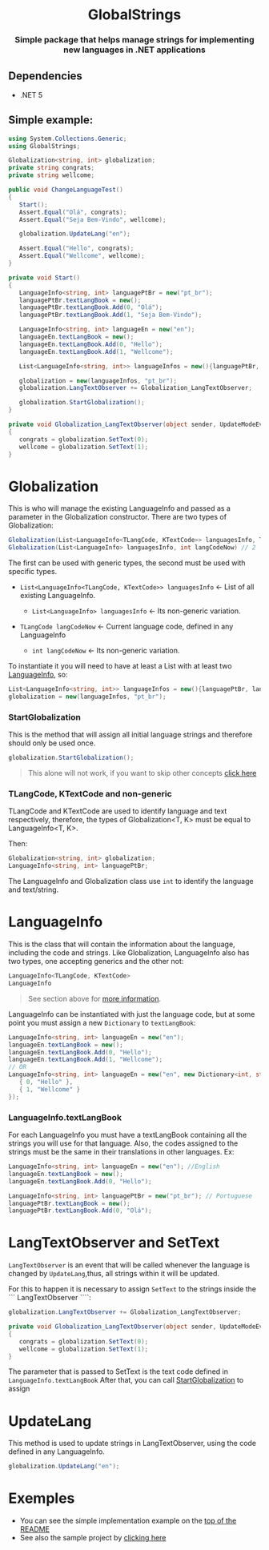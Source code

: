 <h1 align="center">GlobalStrings</h1>
<h3 align="center">Simple package that helps manage strings for implementing new languages in .NET applications</h3>

## Dependencies
- .NET 5

## Simple example:
```csharp
using System.Collections.Generic;
using GlobalStrings;

Globalization<string, int> globalization;
private string congrats;
private string wellcome;

public void ChangeLanguageTest()
{
   Start();
   Assert.Equal("Olá", congrats);
   Assert.Equal("Seja Bem-Vindo", wellcome);

   globalization.UpdateLang("en");

   Assert.Equal("Hello", congrats);
   Assert.Equal("Wellcome", wellcome);
}

private void Start()
{
   LanguageInfo<string, int> languagePtBr = new("pt_br");
   languagePtBr.textLangBook = new();
   languagePtBr.textLangBook.Add(0, "Olá");
   languagePtBr.textLangBook.Add(1, "Seja Bem-Vindo");

   LanguageInfo<string, int> languageEn = new("en");
   languageEn.textLangBook = new();
   languageEn.textLangBook.Add(0, "Hello");
   languageEn.textLangBook.Add(1, "Wellcome");

   List<LanguageInfo<string, int>> languageInfos = new(){languagePtBr, languageEn};

   globalization = new(languageInfos, "pt_br");
   globalization.LangTextObserver += Globalization_LangTextObserver;

   globalization.StartGlobalization();
}

private void Globalization_LangTextObserver(object sender, UpdateModeEventArgs updateModeEventArgs)
{
   congrats = globalization.SetText(0);
   wellcome = globalization.SetText(1);
}
```
# Globalization
This is who will manage the existing LanguageInfo and passed as a parameter in the Globalization constructor.
There are two types of Globalization:
```csharp
Globalization(List<LanguageInfo<TLangCode, KTextCode>> languagesInfo, TLangCode langCodeNow) // 1
Globalization(List<LanguageInfo> languagesInfo, int langCodeNow) // 2
```
The first can be used with generic types, the second must be used with specific types.

- ``` List<LanguageInfo<TLangCode, KTextCode>> languagesInfo ``` <- List of all existing LanguageInfo.
  - ``` List<LanguageInfo> languagesInfo ``` <- Its non-generic variation.

- ``` TLangCode langCodeNow ``` <- Current language code, defined in any LanguageInfo
  - ``` int langCodeNow ``` <- Its non-generic variation.

To instantiate it you will need to have at least a List with at least two [LanguageInfo](#languageinfo), so:
```csharp
List<LanguageInfo<string, int>> languageInfos = new(){languagePtBr, languageEn};
globalization = new(languageInfos, "pt_br");
```

### StartGlobalization
This is the method that will assign all initial language strings and therefore should only be used once.
```csharp
globalization.StartGlobalization();
```
> This alone will not work, if you want to skip other concepts [click here](#langtextobserver-and-settext)

### TLangCode, KTextCode and non-generic
TLangCode and KTextCode are used to identify language and text respectively, therefore, the types of Globalization<T, K> must be equal to LanguageInfo<T, K>.

Then:
```csharp
Globalization<string, int> globalization;
LanguageInfo<string, int> languagePtBr;
```

The LanguageInfo and Globalization class use ``` int ``` to identify the language and text/string.

# LanguageInfo
This is the class that will contain the information about the language, including the code and strings.
Like Globalization, LanguageInfo also has two types, one accepting generics and the other not:
```csharp
LanguageInfo<TLangCode, KTextCode>
LanguageInfo
```
> See section above for [more information](#tlangcode-ktextcode-and-non-generic).

LanguageInfo can be instantiated with just the language code, but at some point you must assign a new ``` Dictionary ``` to ``` textLangBook ```:
```csharp
LanguageInfo<string, int> languageEn = new("en");
languageEn.textLangBook = new();
languageEn.textLangBook.Add(0, "Hello");
languageEn.textLangBook.Add(1, "Wellcome");
// OR
LanguageInfo<string, int> languageEn = new("en", new Dictionary<int, string>() {
   { 0, "Hello" },
   { 1, "Wellcome" }
});
```
### LanguageInfo.textLangBook
For each LanguageInfo you must have a textLangBook containing all the strings you will use for that language.
Also, the codes assigned to the strings must be the same in their translations in other languages.
Ex:
```csharp
LanguageInfo<string, int> languageEn = new("en"); //English
languageEn.textLangBook = new();
languageEn.textLangBook.Add(0, "Hello");

LanguageInfo<string, int> languagePtBr = new("pt_br"); // Portuguese
languagePtBr.textLangBook = new();
languagePtBr.textLangBook.Add(0, "Olá");
```

# LangTextObserver and SetText
``` LangTextObserver ``` is an event that will be called whenever the language is changed by ``` UpdateLang ```,thus, all strings within it will be updated.

For this to happen it is necessary to assign ``` SetText ``` to the strings inside the ``` LangTextObserver ````:
```csharp
globalization.LangTextObserver += Globalization_LangTextObserver;

private void Globalization_LangTextObserver(object sender, UpdateModeEventArgs updateModeEventArgs)
{
   congrats = globalization.SetText(0);
   wellcome = globalization.SetText(1);
}
```
The parameter that is passed to SetText is the text code defined in ``` LanguageInfo.textLangBook ```
After that, you can call [StartGlobalization](#startglobalization) to assign

# UpdateLang
This method is used to update strings in LangTextObserver, using the code defined in any LanguageInfo.
```csharp
globalization.UpdateLang("en");
```

# Exemples
- You can see the simple implementation example on the [top of the README](#simple-example)
- See also the sample project by [clicking here](https://github.com/LuanRoger/GlobalStrings/tree/main/GlobalStrings.Sample)
